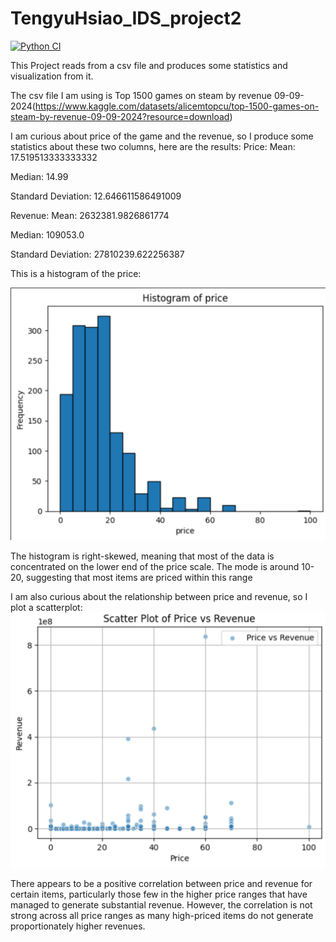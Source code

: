# TengyuHsiao_IDS_project2
[![Python CI](https://github.com/EchoHsiao7/TengyuHsiao_IDS_project2/actions/workflows/cicd.yml/badge.svg)](https://github.com/EchoHsiao7/TengyuHsiao_IDS_project2/actions/workflows/cicd.yml)


This Project reads from a csv file and produces some statistics and visualization from it.

The csv file I am using is Top 1500 games on steam by revenue 09-09-2024(https://www.kaggle.com/datasets/alicemtopcu/top-1500-games-on-steam-by-revenue-09-09-2024?resource=download)

I am curious about price of the game and the revenue, so I produce some statistics about these two columns, here are the results:
Price:
Mean:
 17.519513333333332

Median:
 14.99

Standard Deviation:
 12.646611586491009

Revenue:
Mean:
 2632381.9826861774

Median:
 109053.0

Standard Deviation:
 27810239.622256387

This is a histogram of the price:

![alt text](img/image.png)

The histogram is right-skewed, meaning that most of the data is concentrated on the lower end of the price scale. The mode is around 10-20, suggesting that most items are priced within this range

I am also curious about the relationship between price and revenue, so I plot a scatterplot:
![alt text](img/image2.png)

There appears to be a positive correlation between price and revenue for certain items, particularly those few in the higher price ranges that have managed to generate substantial revenue. However, the correlation is not strong across all price ranges as many high-priced items do not generate proportionately higher revenues.